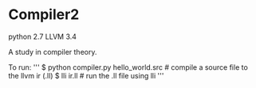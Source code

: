# Compiler2

python 2.7
LLVM 3.4

A study in compiler theory.

To run:
'''
$ python compiler.py hello_world.src  # compile a source file to the llvm ir (.ll)
$ lli ir.ll                           # run the .ll file using lli
'''
